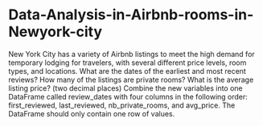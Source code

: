 # Data-Analysis-in-Airbnb-rooms-in-Newyork-city

New York City has a variety of Airbnb listings to meet the high demand for temporary lodging for travelers, with several different price levels, room types, and locations.
    What are the dates of the earliest and most recent reviews? 
    How many of the listings are private rooms? 
    What is the average listing price?  (two decimal places)
    Combine the new variables into one DataFrame called review_dates with four columns in the following order: first_reviewed, last_reviewed, nb_private_rooms, and avg_price. The DataFrame should only contain one row of values.
